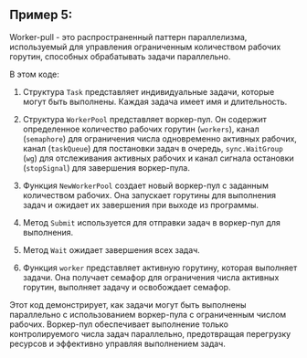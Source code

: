 ## Пример 5:

Worker-pull - это распространенный паттерн параллелизма, используемый для управления ограниченным количеством рабочих горутин, способных обрабатывать задачи параллельно.

В этом коде:

1. Структура `Task` представляет индивидуальные задачи, которые могут быть выполнены. Каждая задача имеет имя и длительность.

2. Структура `WorkerPool` представляет воркер-пул. Он содержит определенное количество рабочих горутин (`workers`), канал (`semaphore`) для ограничения числа одновременно активных рабочих, канал (`taskQueue`) для постановки задач в очередь, `sync.WaitGroup` (`wg`) для отслеживания активных рабочих и канал сигнала остановки (`stopSignal`) для завершения воркер-пула.

3. Функция `NewWorkerPool` создает новый воркер-пул с заданным количеством рабочих. Она запускает горутины для выполнения задач и ожидает их завершения при выходе из программы.

4. Метод `Submit` используется для отправки задач в воркер-пул для выполнения.

5. Метод `Wait` ожидает завершения всех задач.

6. Функция `worker` представляет активную горутину, которая выполняет задачи. Она получает семафор для ограничения числа активных горутин, выполняет задачу и освобождает семафор.

Этот код демонстрирует, как задачи могут быть выполнены параллельно с использованием воркер-пула с ограниченным числом рабочих. Воркер-пул обеспечивает выполнение только контролируемого числа задач параллельно, предотвращая перегрузку ресурсов и эффективно управляя выполнением задач.